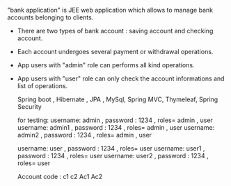    
   
   "bank application" is  JEE web application which allows to manage bank accounts belonging to clients.
-  There are two types of bank account : saving account  and checking account.
-  Each account undergoes several payment or withdrawal operations.
-  App users with "admin" role can performs all kind operations.
-  App users with "user" role can only check the account informations and list of operations. 
 
 
   Spring boot , Hibernate  ,  JPA , MySql, Spring MVC, Thymeleaf, Spring Security
   
   for testing: 
   username: admin , password : 1234  , roles= admin , user
   username: admin1 , password : 1234 , roles= admin , user
   username: admin2 , password : 1234 , roles= admin , user
   
   username: user , password : 1234 , roles= user
   username: user1 , password : 1234 , roles= user
   username: user2 , password : 1234 , roles= user
   
   Account code : 
   c1
   c2 
   Ac1
   Ac2
   




 
 
 
 
  
